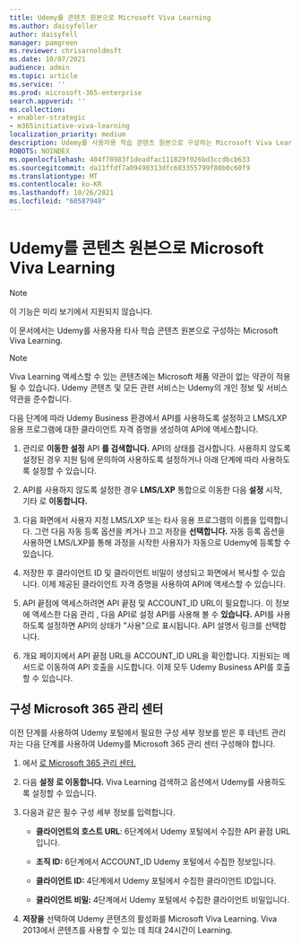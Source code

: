 ```yaml
---
title: Udemy를 콘텐츠 원본으로 Microsoft Viva Learning
ms.author: daisyfeller
author: daisyfell
manager: pamgreen
ms.reviewer: chrisarnoldmsft
ms.date: 10/07/2021
audience: admin
ms.topic: article
ms.service: ''
ms.prod: microsoft-365-enterprise
search.appverid: ''
ms.collection:
- enabler-strategic
- m365initiative-viva-learning
localization_priority: medium
description: Udemy를 사용자용 학습 콘텐츠 원본으로 구성하는 Microsoft Viva Learning.
ROBOTS: NOINDEX
ms.openlocfilehash: 404f70983f1deadfac111829f026bd3ccdbcb633
ms.sourcegitcommit: da11ffdf7a09490313dfc603355799f80b0c60f9
ms.translationtype: MT
ms.contentlocale: ko-KR
ms.lasthandoff: 10/26/2021
ms.locfileid: "60587948"
---
```

# <a name="configure-udemy-as-a-content-source-for-microsoft-viva-learning"></a>Udemy를 콘텐츠 원본으로 Microsoft Viva Learning

>[!NOTE]
>이 기능은 미리 보기에서 지원되지 않습니다.

이 문서에서는 Udemy를 사용자용 타사 학습 콘텐츠 원본으로 구성하는 Microsoft Viva Learning.

>[!NOTE]
>Viva Learning 액세스할 수 있는 콘텐츠에는 Microsoft 제품 약관이 없는 약관이 적용될 수 있습니다. Udemy 콘텐츠 및 모든 관련 서비스는 Udemy의 개인 정보 및 서비스 약관을 준수합니다.

다음 단계에 따라 Udemy Business 환경에서 API를 사용하도록 설정하고 LMS/LXP 응용 프로그램에 대한 클라이언트 자격 증명을 생성하여 API에 액세스합니다.

1. 관리로 **이동한** **설정** API **를 검색합니다.** API의 상태를 검사합니다. 사용하지 않도록 설정된 경우 지원 팀에 문의하여 사용하도록 설정하거나 아래 단계에 따라 사용하도록 설정할 수 있습니다.

    <!--![Image of the API settings.](../media/learning/udemy-1.png)-->

2. API를 사용하지 않도록 설정한 경우 **LMS/LXP** 통합으로 이동한 다음 **설정** 시작, 기타 로 **이동합니다.**

    <!--![Image of the Start Set Up > Other page.](../media/learning/udemy-2.png)-->

3. 다음 화면에서 사용자 지정 LMS/LXP 또는 타사 응용 프로그램의 이름을 입력합니다. 그런 다음 자동 등록 옵션을 켜거나 끄고 저장을 **선택합니다.** 자동 등록 옵션을 사용하면 LMS/LXP를 통해 과정을 시작한 사용자가 자동으로 Udemy에 등록할 수 있습니다.

    <!--![Image of the LMS/LXP integrations page.](../media/learning/udemy-3.png)-->

4. 저장한 후 클라이언트 ID 및 클라이언트 비밀이 생성되고 화면에서 복사할 수 있습니다. 이제 제공된 클라이언트 자격 증명을 사용하여 API에 액세스할 수 있습니다.

    <!--![Image of the generated client ID and secret.](../media/learning/udemy-4.png)-->

5. API 끝점에 액세스하려면 API 끝점 및 ACCOUNT_ID URL이 필요합니다. 이 정보에 액세스한 다음 관리 , 다음 API로 설정 API를 사용해 볼 수 **있습니다.**  API를 사용하도록 설정하면 API의 상태가 "사용"으로 표시됩니다. API 설명서 링크를 선택합니다.

    <!--![Image of the API page.](../media/learning/udemy-5.png)-->

6. 개요 페이지에서 API 끝점 URL을 ACCOUNT_ID URL을 확인합니다. 지원되는 메서드로 이동하여 API 호출을 시도합니다. 이제 모두 Udemy Business API를 호출할 수 있습니다.

    <!--![Image of the Supported methods page.](../media/learning/udemy-6.png)-->

    <!--![Image of the API call page where you can try it out.](../media/learning/udemy-7.png)-->

## <a name="configure-the-microsoft-365-admin-center"></a>구성 Microsoft 365 관리 센터

이전 단계를 사용하여 Udemy 포털에서 필요한 구성 세부 정보를 받은 후 테넌트 관리자는 다음 단계를 사용하여 Udemy를 Microsoft 365 관리 센터 구성해야 합니다.

1. 에서 [로 Microsoft 365 관리 센터.](https://admin.microsoft.com)

2. 다음 **설정** **로 이동합니다.** Viva Learning 검색하고 옵션에서 Udemy를 사용하도록 설정할 수 있습니다.

3. 다음과 같은 필수 구성 세부 정보를 입력합니다.

    - **클라이언트의 호스트 URL**: 6단계에서 Udemy 포털에서 수집한 API 끝점 URL입니다.
    - **조직 ID:** 6단계에서 ACCOUNT_ID Udemy 포털에서 수집한 정보입니다.
    - **클라이언트 ID:** 4단계에서 Udemy 포털에서 수집한 클라이언트 ID입니다.
    - **클라이언트 비밀:** 4단계에서 Udemy 포털에서 수집한 클라이언트 비밀입니다.

      <!--![Image of filled in configuration details.](../media/learning/udemy-8.png)-->

4. **저장을** 선택하여 Udemy 콘텐츠의 활성화를 Microsoft Viva Learning. Viva 2013에서 콘텐츠를 사용할 수 있는 데 최대 24시간이 Learning.
